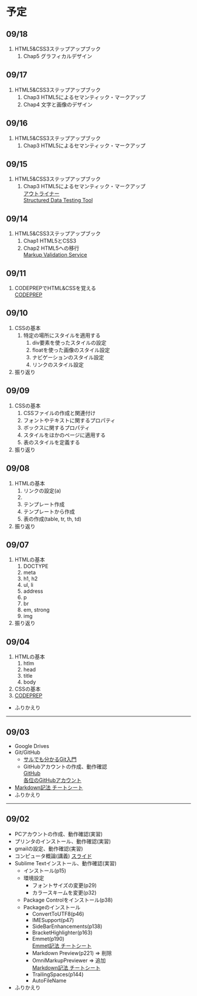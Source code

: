 # 予定

## 09/18

1. HTML5&CSS3ステップアップブック
	1. Chap5 グラフィカルデザイン

## 09/17

1. HTML5&CSS3ステップアップブック
	1. Chap3 HTML5によるセマンティック・マークアップ
	1. Chap4 文字と画像のデザイン

## 09/16

1. HTML5&CSS3ステップアップブック
	1. Chap3 HTML5によるセマンティック・マークアップ

## 09/15

1. HTML5&CSS3ステップアップブック
	1. Chap3 HTML5によるセマンティック・マークアップ  
	<a href="http://gsnedders.html5.org/outliner/" target="_blank">アウトライナー</a>  
	<a href="https://developers.google.com/structured-data/testing-tool/">Structured Data Testing Tool</a>  

## 09/14

1. HTML5&CSS3ステップアップブック
	1. Chap1 HTML5とCSS3
	1. Chap2 HTML5への移行  
	<a href="http://validator.w3.org/" target="_blank">Markup Validation Service</a>

## 09/11

1. CODEPREPでHTML&CSSを覚える  
<a href="http://codeprep.jp/ja" target="_blank">CODEPREP</a>

## 09/10

1. CSSの基本
	1. 特定の場所にスタイルを適用する
		1. div要素を使ったスタイルの設定
		1. floatを使った画像のスタイル設定
		1. ナビゲーションのスタイル設定
		1. リンクのスタイル設定
1. 振り返り

## 09/09

1. CSSの基本
	1. CSSファイルの作成と関連付け
	1. フォントやテキストに関するプロパティ
	1. ボックスに関するプロパティ
	1. スタイルをほかのページに適用する
	1. 表のスタイルを定義する
1. 振り返り

## 09/08

1. HTMLの基本
	1. リンクの設定(a)
	1. <!-- コメント -->
	1. テンプレート作成
	1. テンプレートから作成
	1. 表の作成(table, tr, th, td)
1. 振り返り

## 09/07

1. HTMLの基本
	1. DOCTYPE
	1. meta
	1. h1, h2
	1. ul, li
	1. address
	1. p
	1. br
	1. em, strong
	1. img
1. 振り返り

## 09/04

1. HTMLの基本
	1. htlm
	1. head
	1. title
	1. body
1. CSSの基本
1. <a href="http://codeprep.jp/ja" target="_blank">CODEPREP</a>
- ふりかえり

---

## 09/03

- Google Drives
- Git/GitHub
	- <a href="http://www.backlog.jp/git-guide/" target="_blank">サルでも分かるGit入門</a>
	- GitHubアカウントの作成、動作確認  
	<a href="https://github.com/" target="_blank">GitHub</a>  
	<a href="https://github.com/wp15000/list/blob/master/list.md">各位のGitHubアカウント</a>
- <a href="https://help.github.com/articles/github-flavored-markdown/" target="_blank">Markdown記法 チートシート</a>
- ふりかえり

---

## 09/02

- PCアカウントの作成、動作確認(実習)
- プリンタのインストール、動作確認(実習)
- gmailの設定、動作確認(実習)
- コンピュータ概論(講義)  <a href="http://www.slideshare.net/kkyama/20130225-16726615" target="_blank">スライド</a>
- Sublime Textインストール、動作確認(実習)
	- インストール(p15)
	- 環境設定
		- フォントサイズの変更(p29)
		- カラースキームを変更(p32)
	- Package Controlをインストール(p38)
	- Packageのインストール
		- ConvertToUTF8(p46)
		- IMESupport(p47)
		- SideBarEnhancements(p138)
		- BracketHighlighter(p163)
		- Emmet(p190)  
		<a href="http://docs.emmet.io/cheat-sheet/" target="_blank">Emmet記法 チートシート</a>
		- Markdown Preview(p221) => 削除
		- OmniMarkupPreviewer => 追加  
		<a href="https://help.github.com/articles/github-flavored-markdown/" target="_blank">Markdown記法 チートシート</a>
		- TrailingSpaces(p144)
		- AutoFileName
- ふりかえり